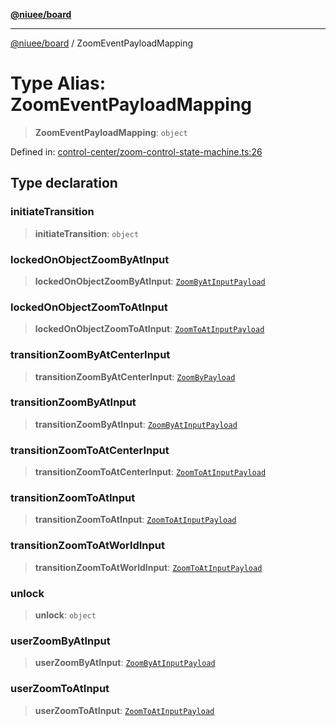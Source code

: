 [**@niuee/board**](../README.md)

***

[@niuee/board](../globals.md) / ZoomEventPayloadMapping

# Type Alias: ZoomEventPayloadMapping

> **ZoomEventPayloadMapping**: `object`

Defined in: [control-center/zoom-control-state-machine.ts:26](https://github.com/niuee/board/blob/a0a1179721d4f4b943b6a9bc156753ac9737e502/src/control-center/zoom-control-state-machine.ts#L26)

## Type declaration

### initiateTransition

> **initiateTransition**: `object`

### lockedOnObjectZoomByAtInput

> **lockedOnObjectZoomByAtInput**: [`ZoomByAtInputPayload`](ZoomByAtInputPayload.md)

### lockedOnObjectZoomToAtInput

> **lockedOnObjectZoomToAtInput**: [`ZoomToAtInputPayload`](ZoomToAtInputPayload.md)

### transitionZoomByAtCenterInput

> **transitionZoomByAtCenterInput**: [`ZoomByPayload`](ZoomByPayload.md)

### transitionZoomByAtInput

> **transitionZoomByAtInput**: [`ZoomByAtInputPayload`](ZoomByAtInputPayload.md)

### transitionZoomToAtCenterInput

> **transitionZoomToAtCenterInput**: [`ZoomToAtInputPayload`](ZoomToAtInputPayload.md)

### transitionZoomToAtInput

> **transitionZoomToAtInput**: [`ZoomToAtInputPayload`](ZoomToAtInputPayload.md)

### transitionZoomToAtWorldInput

> **transitionZoomToAtWorldInput**: [`ZoomToAtInputPayload`](ZoomToAtInputPayload.md)

### unlock

> **unlock**: `object`

### userZoomByAtInput

> **userZoomByAtInput**: [`ZoomByAtInputPayload`](ZoomByAtInputPayload.md)

### userZoomToAtInput

> **userZoomToAtInput**: [`ZoomToAtInputPayload`](ZoomToAtInputPayload.md)
